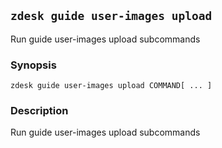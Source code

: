 ## `zdesk guide user-images upload`

Run guide user-images upload subcommands

### Synopsis

    zdesk guide user-images upload COMMAND[ ... ]

### Description

Run guide user-images upload subcommands

